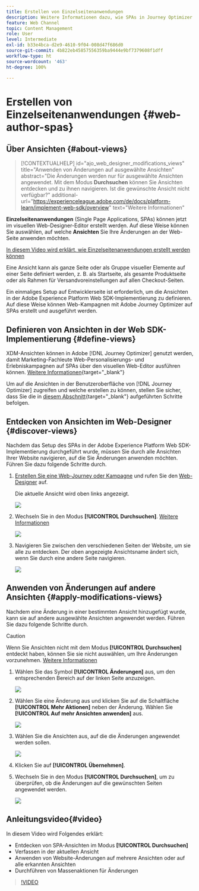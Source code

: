 ```yaml
---
title: Erstellen von Einzelseitenanwendungen
description: Weitere Informationen dazu, wie SPAs in Journey Optimizer erstellt und Änderungen an verschiedenen Ansichten vorgenommen werden können.
feature: Web Channel
topic: Content Management
role: User
level: Intermediate
exl-id: b33e4bca-d2e9-4610-9f04-008d47f686d0
source-git-commit: 4b822eb45857556359ba9444e9bf7379608f1dff
workflow-type: ht
source-wordcount: '463'
ht-degree: 100%

---
```


# Erstellen von Einzelseitenanwendungen {#web-author-spas}

## Über Ansichten {#about-views}

>[!CONTEXTUALHELP]
>id="ajo_web_designer_modifications_views"
>title="Anwenden von Änderungen auf ausgewählte Ansichten"
>abstract="Die Änderungen werden nur für ausgewählte Ansichten angewendet. Mit dem Modus **Durchsuchen** können Sie Ansichten entdecken und zu ihnen navigieren. Ist die gewünschte Ansicht nicht verfügbar?"
>additional-url="https://experienceleague.adobe.com/de/docs/platform-learn/implement-web-sdk/overview" text="Weitere Informationen"

**Einzelseitenanwendungen** (Single Page Applications, SPAs) können jetzt im visuellen Web-Designer-Editor erstellt werden. Auf diese Weise können Sie auswählen, auf welche **Ansichten** Sie Ihre Änderungen an der Web-Seite anwenden möchten.

[In diesem Video wird erklärt, wie Einzelseitenanwendungen erstellt werden können](#video)

Eine Ansicht kann als ganze Seite oder als Gruppe visueller Elemente auf einer Seite definiert werden, z. B. als Startseite, als gesamte Produktseite oder als Rahmen für Versandvoreinstellungen auf allen Checkout-Seiten.

Ein einmaliges Setup auf Entwicklerseite ist erforderlich, um die Ansichten in der Adobe Experience Platform Web SDK-Implementierung zu definieren. Auf diese Weise können Web-Kampagnen mit Adobe Journey Optimizer auf SPAs erstellt und ausgeführt werden.

## Definieren von Ansichten in der Web SDK-Implementierung {#define-views}

XDM-Ansichten können in Adobe [!DNL Journey Optimizer] genutzt werden, damit Marketing-Fachleute Web-Personalisierungs- und Erlebniskampagnen auf SPAs über den visuellen Web-Editor ausführen können. [Weitere Informationen](https://experienceleague.adobe.com/docs/experience-platform/edge/personalization/ajo/web-spa-implementation.html?lang=de){target="_blank"}

Um auf die Ansichten in der Benutzeroberfläche von [!DNL Journey Optimizer] zugreifen und welche erstellen zu können, stellen Sie sicher, dass Sie die in [diesem Abschnitt](https://experienceleague.adobe.com/docs/experience-platform/edge/personalization/ajo/web-spa-implementation.html?lang=de#implement-xdm-views){target="_blank"} aufgeführten Schritte befolgen.

## Entdecken von Ansichten im Web-Designer {#discover-views}

Nachdem das Setup des SPAs in der Adobe Experience Platform Web SDK-Implementierung durchgeführt wurde, müssen Sie durch alle Ansichten Ihrer Website navigieren, auf die Sie Änderungen anwenden möchten. Führen Sie dazu folgende Schritte durch.

1. [Erstellen Sie eine Web-Journey oder Kampagne](create-web.md) und rufen Sie den [Web-Designer](web-visual-editor.md) auf.

   Die aktuelle Ansicht wird oben links angezeigt.

   ![](assets/web-designer-view-home.png)

1. Wechseln Sie in den Modus **[!UICONTROL Durchsuchen]**. [Weitere Informationen](web-visual-editor.md#browse-mode)

   ![](assets/web-designer-view-browse.png)

1. Navigieren Sie zwischen den verschiedenen Seiten der Website, um sie alle zu entdecken. Der oben angezeigte Ansichtsname ändert sich, wenn Sie durch eine andere Seite navigieren.

   ![](assets/web-designer-other-view.png)

## Anwenden von Änderungen auf andere Ansichten {#apply-modifications-views}

Nachdem eine Änderung in einer bestimmten Ansicht hinzugefügt wurde, kann sie auf andere ausgewählte Ansichten angewendet werden. Führen Sie dazu folgende Schritte durch.

>[!CAUTION]
>
>Wenn Sie Ansichten nicht mit dem Modus **[!UICONTROL Durchsuchen]** entdeckt haben, können Sie sie nicht auswählen, um Ihre Änderungen vorzunehmen. [Weitere Informationen](#discover-views)

1. Wählen Sie das Symbol **[!UICONTROL Änderungen]** aus, um den entsprechenden Bereich auf der linken Seite anzuzeigen.

   ![](assets/web-designer-view-modifications-pane.png)

1. Wählen Sie eine Änderung aus und klicken Sie auf die Schaltfläche **[!UICONTROL Mehr Aktionen]** neben der Änderung. Wählen Sie **[!UICONTROL Auf mehr Ansichten anwenden]** aus.

   ![](assets/web-designer-modifications-more-actions.png)

1. Wählen Sie die Ansichten aus, auf die die Änderungen angewendet werden sollen.

   ![](assets/web-designer-modifications-apply-to.png)

1. Klicken Sie auf **[!UICONTROL Übernehmen]**.

1. Wechseln Sie in den Modus **[!UICONTROL Durchsuchen]**, um zu überprüfen, ob die Änderungen auf die gewünschten Seiten angewendet werden.

   ![](assets/web-designer-modifications-applied-view.png)

## Anleitungsvideo{#video}

In diesem Video wird Folgendes erklärt:

* Entdecken von SPA-Ansichten im Modus **[!UICONTROL Durchsuchen]**
* Verfassen in der aktuellen Ansicht
* Anwenden von Website-Änderungen auf mehrere Ansichten oder auf alle erkannten Ansichten
* Durchführen von Massenaktionen für Änderungen

>[!VIDEO](https://video.tv.adobe.com/v/3424536/?quality=12&learn=on)
